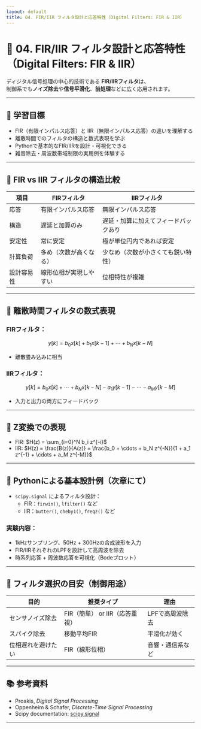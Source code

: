 ```yaml
---
layout: default
title: 04. FIR/IIR フィルタ設計と応答特性（Digital Filters: FIR & IIR）
---
```


<!-- MathJax support for both inline and block math -->
<script type="text/javascript">
  window.MathJax = {
    tex: { inlineMath: [['$', '$'], ['\\(', '\\)']] },
    svg: { fontCache: 'global' }
  };
</script>
<script type="text/javascript"
  async
  src="https://cdn.jsdelivr.net/npm/mathjax@3/es5/tex-mml-chtml.js">
</script>

# 📡 04. FIR/IIR フィルタ設計と応答特性（Digital Filters: FIR & IIR）

ディジタル信号処理の中心的技術である **FIR/IIRフィルタ**は、  
制御系でも**ノイズ除去**や**信号平滑化**、**前処理**などに広く応用されます。

---

## 🎯 学習目標

- FIR（有限インパルス応答）と IIR（無限インパルス応答）の違いを理解する  
- 離散時間でのフィルタの構造と数式表現を学ぶ  
- Pythonで基本的なFIR/IIRを設計・可視化できる  
- 雑音除去・周波数帯域制限の実用例を体験する

---

## 🔁 FIR vs IIR フィルタの構造比較

| 項目        | FIRフィルタ                 | IIRフィルタ                        |
|-------------|-----------------------------|------------------------------------|
| 応答        | 有限インパルス応答         | 無限インパルス応答                 |
| 構造        | 遅延と加算のみ             | 遅延・加算に加えてフィードバックあり |
| 安定性      | 常に安定                    | 極が単位円内であれば安定          |
| 計算負荷    | 多め（次数が高くなる）     | 少なめ（次数が小さくても鋭い特性）|
| 設計容易性  | 線形位相が実現しやすい     | 位相特性が複雑                     |

---

## 🧮 離散時間フィルタの数式表現

### FIRフィルタ：

$$
y[k] = b_0 x[k] + b_1 x[k-1] + \cdots + b_N x[k-N]
$$

- 離散畳み込みに相当

### IIRフィルタ：

$$
y[k] = b_0 x[k] + \cdots + b_N x[k-N] - a_1 y[k-1] - \cdots - a_M y[k-M]
$$

- 入力と出力の両方にフィードバック

---

## 🧩 Z変換での表現

- FIR: $H(z) = \sum_{i=0}^N b_i z^{-i}$  
- IIR: $H(z) = \frac{B(z)}{A(z)} = \frac{b_0 + \cdots + b_N z^{-N}}{1 + a_1 z^{-1} + \cdots + a_M z^{-M}}$

---

## 🧪 Pythonによる基本設計例（次章にて）

- `scipy.signal` によるフィルタ設計：
  - FIR：`firwin()`, `lfilter()` など
  - IIR：`butter()`, `cheby1()`, `freqz()` など

### 実験内容：

- 1kHzサンプリング、50Hz + 300Hzの合成波形を入力  
- FIR/IIRそれぞれのLPFを設計して高周波を除去  
- 時系列応答 + 周波数応答を可視化（Bodeプロット）

---

## 🧠 フィルタ選択の目安（制御用途）

| 目的            | 推奨タイプ     | 理由                           |
|------------------|----------------|--------------------------------|
| センサノイズ除去 | FIR（簡単） or IIR（応答重視） | LPFで高周波除去 |
| スパイク除去     | 移動平均FIR    | 平滑化が効く                    |
| 位相遅れを避けたい| FIR（線形位相）| 音響・通信系など                |

---

## 📚 参考資料

- Proakis, *Digital Signal Processing*  
- Oppenheim & Schafer, *Discrete-Time Signal Processing*  
- Scipy documentation: [scipy.signal](https://docs.scipy.org/doc/scipy/reference/signal.html)

---
